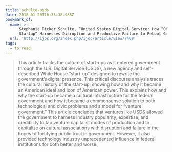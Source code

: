 ```yaml
---
title: schulte-usds
date: 2018-01-26T16:33:38.985Z
bookmark_of:
  name: >-
      Stephanie Ricker Schulte, “United States Digital Service: How “Obama’s
      Startup” Harnesses Disruption and Productive Failure to Reboot Government”
  url: 'http://ijoc.org/index.php/ijoc/article/view/7409'
tags:
  - to read
---
```

> This article tracks the culture of start-ups as it entered government through the U.S. Digital Service (USDS), a new agency and self-described White House “start-up” designed to rewrite the government’s digital presence. This critical discourse analysis traces the cultural history of the start-up, showing how and why it became an American ideal and icon of American power. This explains how and why the start-up became a cultural infrastructure for the federal government and how it became a commonsense solution to both technological and civic problems and a model for “venture government.” This article concludes that ventures like USDS allowed the government to harness industry popularity, expertise, and credibility to tap venture capitalist modes of production and to capitalize on cultural associations with disruption and failure in the hopes of fortifying public trust in government. However, it also provided technology industry unprecedented influence in federal institutions for both better and worse.
